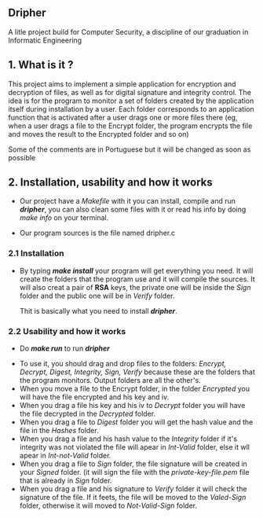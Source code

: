 ## Dripher

A litle project build for Computer Security, a discipline of our graduation in Informatic Engineering

## **1. What is it ?**

This project aims to implement a simple application for encryption and decryption of files, as well as for digital signature and integrity control. The idea is for the program to monitor a set of folders created by the application itself during installation by a user. Each folder corresponds to an application function that is activated after a user drags one or more files there (eg, when a user drags a file to the Encrypt folder, the program encrypts the file and moves the result to the Encrypted folder and so on)

Some of the comments are in Portuguese but it will be changed as soon as possible

## **2. Installation, usability and how it works**

- Our project have a *Makefile* with it you can install, compile and run _**dripher**_, you can also clean some files with it or read his info by doing _make info_ on your terminal.

- Our program sources is the file named dripher.c

### **2.1 Installation**

* By typing _**make install**_ your program will get everything you need. It will create the folders that the program use and it will compile the sources. It will also creat a pair of **RSA** keys, the private one will be inside the _Sign_ folder and the public one will be in _Verify_ folder.

  Thit is basically what you need to install _**dripher**_.
  
### **2.2 Usability and how it works**

 - Do _**make run**_ to run **_dripher_**

* To use it, you should drag and drop files to the folders: _Encrypt, Decrypt, Digest, Integrity, Sign, Verify_ because these are the folders that the program monitors. Output folders are all the other's.
 * When you move a file to the Encrypt folder, in the folder _Encrypted_ you will have the file encrypted and his key and iv.
 * When you drag a file his key and his iv to _Decrypt_ folder you will have the file decrypted in the _Decrypted_ folder.
 * When you drag a file to _Digest_ folder you will get the hash value and the file in the _Hashes_ folder. 
 * When you drag a file and his hash value to the _Integrity_ folder if it's integrity was not violated the file will apear in _Int-Valid_ folder, else it wll apear in _Int-not-Valid_ folder.
 * When you drag a file to _Sign_ folder, the file signature will be created in your _Signed_ folder. (it will sign the file with the _private-key-file.pem_ file that is already in _Sign_ folder.
 * When you drag a file and his signature to _Verify_ folder it will check the signature of the file. If it feets, the file will be moved to the _Valed-Sign_ folder, otherwise it will moved to _Not-Valid-Sign_ folder.
 
 
 

